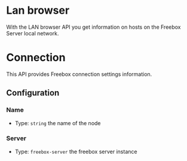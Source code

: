 # Lan browser

With the LAN browser API you get information on hosts on the Freebox Server local network.

# Connection
This API provides Freebox connection settings information.

## Configuration

### Name
- Type: `string`
the name of the node

### Server
- Type: `freebox-server`
the freebox server instance